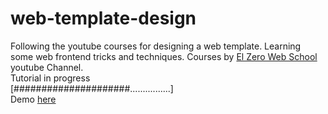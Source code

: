 # web-template-design
Following the youtube courses for designing a web template. Learning some web frontend tricks and techniques.
Courses by [El Zero Web School](https://www.youtube.com/watch?v=vedT2jk3hi4&list=PLDoPjvoNmBAzvmpzF-6l3tAviiCPbwkB8&index=1) youtube Channel.  
Tutorial in progress  
[#####################................]    
Demo [here](https://aladindev.com/web-template-design/)  
